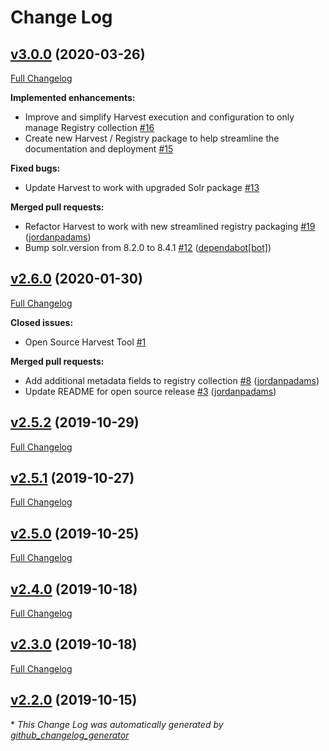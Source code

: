 # Change Log

## [v3.0.0](https://github.com/NASA-PDS-Incubator/harvest/tree/v3.0.0) (2020-03-26)
[Full Changelog](https://github.com/NASA-PDS-Incubator/harvest/compare/v2.6.0...v3.0.0)

**Implemented enhancements:**

- Improve and simplify Harvest execution and configuration to only manage Registry collection [\#16](https://github.com/NASA-PDS-Incubator/harvest/issues/16)
- Create new Harvest / Registry package to help streamline the documentation and deployment [\#15](https://github.com/NASA-PDS-Incubator/harvest/issues/15)

**Fixed bugs:**

- Update Harvest to work with upgraded Solr package [\#13](https://github.com/NASA-PDS-Incubator/harvest/issues/13)

**Merged pull requests:**

- Refactor Harvest to work with new streamlined registry packaging [\#19](https://github.com/NASA-PDS-Incubator/harvest/pull/19) ([jordanpadams](https://github.com/jordanpadams))
- Bump solr.version from 8.2.0 to 8.4.1 [\#12](https://github.com/NASA-PDS-Incubator/harvest/pull/12) ([dependabot[bot]](https://github.com/apps/dependabot))

## [v2.6.0](https://github.com/NASA-PDS-Incubator/harvest/tree/v2.6.0) (2020-01-30)
[Full Changelog](https://github.com/NASA-PDS-Incubator/harvest/compare/v2.5.2...v2.6.0)

**Closed issues:**

- Open Source Harvest Tool [\#1](https://github.com/NASA-PDS-Incubator/harvest/issues/1)

**Merged pull requests:**

- Add additional metadata fields to registry collection [\#8](https://github.com/NASA-PDS-Incubator/harvest/pull/8) ([jordanpadams](https://github.com/jordanpadams))
- Update README for open source release [\#3](https://github.com/NASA-PDS-Incubator/harvest/pull/3) ([jordanpadams](https://github.com/jordanpadams))

## [v2.5.2](https://github.com/NASA-PDS-Incubator/harvest/tree/v2.5.2) (2019-10-29)
[Full Changelog](https://github.com/NASA-PDS-Incubator/harvest/compare/v2.5.1...v2.5.2)

## [v2.5.1](https://github.com/NASA-PDS-Incubator/harvest/tree/v2.5.1) (2019-10-27)
[Full Changelog](https://github.com/NASA-PDS-Incubator/harvest/compare/v2.5.0...v2.5.1)

## [v2.5.0](https://github.com/NASA-PDS-Incubator/harvest/tree/v2.5.0) (2019-10-25)
[Full Changelog](https://github.com/NASA-PDS-Incubator/harvest/compare/v2.4.0...v2.5.0)

## [v2.4.0](https://github.com/NASA-PDS-Incubator/harvest/tree/v2.4.0) (2019-10-18)
[Full Changelog](https://github.com/NASA-PDS-Incubator/harvest/compare/v2.3.0...v2.4.0)

## [v2.3.0](https://github.com/NASA-PDS-Incubator/harvest/tree/v2.3.0) (2019-10-18)
[Full Changelog](https://github.com/NASA-PDS-Incubator/harvest/compare/v2.2.0...v2.3.0)

## [v2.2.0](https://github.com/NASA-PDS-Incubator/harvest/tree/v2.2.0) (2019-10-15)


\* *This Change Log was automatically generated by [github_changelog_generator](https://github.com/skywinder/Github-Changelog-Generator)*